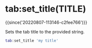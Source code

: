 # tab:set_title(TITLE)

{{since('20220807-113146-c2fee766')}}

Sets the tab title to the provided string.

```lua
tab:set_title 'my title'
```


